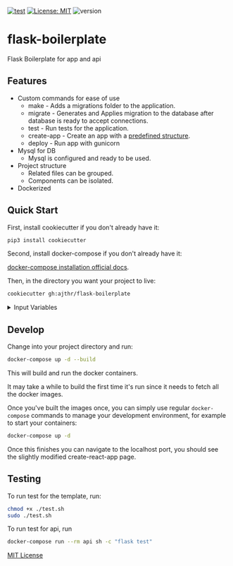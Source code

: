 [![test](https://github.com/ajthr/flask-boilerplate/actions/workflows/test.yml/badge.svg)](https://github.com/ajthr/flask-boilerplate/actions/workflows/test.yml) [![License: MIT](https://img.shields.io/badge/License-MIT-yellow.svg)](https://opensource.org/licenses/MIT) ![version](https://img.shields.io/badge/version-0.1-orange)

# flask-boilerplate

Flask Boilerplate for app and api

## Features

-   Custom commands for ease of use
    -   make - Adds a migrations folder to the application.
    -   migrate - Generates and Applies migration to the database after database is ready to accept connections.
    -   test - Run tests for the application.
    -   create-app - Create an app with a [predefined structure](docs/app_structure.md).
    -   deploy - Run app with gunicorn
-   Mysql for DB
    -   Mysql is configured and ready to be used.
-   Project structure
    -   Related files can be grouped.
    -   Components can be isolated.
-   Dockerized

## Quick Start

First, install cookiecutter if you don't already have it:

```bash
pip3 install cookiecutter
```

Second, install docker-compose if you don't already have it:

[docker-compose installation official
docs](https://docs.docker.com/compose/install/).

Then, in the directory you want your project to live:

```bash
cookiecutter gh:ajthr/flask-boilerplate
```

<details><summary>Input Variables</summary>

- project_name [default flask boilerplate]
- project_slug [default flask_boilerplate] - this is your project directory
- mysql_user [default admin] - whether to use any external database like mongodb atlas
- mysql_password [default password]
- mysql_root_password [default root_password]
- mysql_database [default flask_boilerplate]
- secret_key [default super_secret]

</details>

## Develop

Change into your project directory and run:

```bash
docker-compose up -d --build
```

This will build and run the docker containers.

It may take a while to build the first time it's run since it needs to fetch all
the docker images.

Once you've built the images once, you can simply use regular `docker-compose`
commands to manage your development environment, for example to start your
containers:

```bash
docker-compose up -d
```

Once this finishes you can navigate to the localhost port, you should see the slightly modified create-react-app page.

## Testing

To run test for the template, run:

```bash
chmod +x ./test.sh
sudo ./test.sh
```

To run test for api, run
```bash
docker-compose run --rm api sh -c "flask test"
```

[MIT License](LICENSE)
